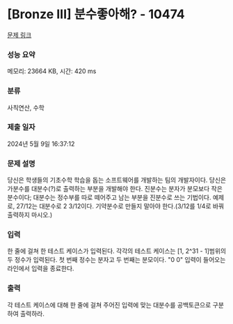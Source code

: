 # [Bronze III] 분수좋아해? - 10474 

[문제 링크](https://www.acmicpc.net/problem/10474) 

### 성능 요약

메모리: 23664 KB, 시간: 420 ms

### 분류

사칙연산, 수학

### 제출 일자

2024년 5월 9일 16:37:12

### 문제 설명

<p>당신은 학생들의 기초수학 학습을 돕는 소프트웨어를 개발하는 팀의 개발자이다. 당신은 가분수를 대분수(?)로 출력하는 부분을 개발해야 한다. 진분수는 분자가 분모보다 작은 분수이다; 대분수는 정수부를 따로 떼어주고 남는 부분을 진분수로 쓰는 기법이다. 예제로, 27/12는 대분수로 2 3/12이다. 기약분수로 만들지 말아야 한다.(3/12를 1/4로 바꿔 출력하지 마시오.)</p>

### 입력 

 <p>한 줄에 걸쳐 한 테스트 케이스가 입력된다. 각각의 테스트 케이스는 [1, 2^31 - 1]범위의 두 정수가 입력된다. 첫 번째 정수는 분자고 두 번째는 분모이다. "0 0" 입력이 들어오는 라인에서 입력을 종료한다.</p>

### 출력 

 <p>각 테스트 케이스에 대해 한 줄에 걸쳐 주어진 입력에 맞는 대분수를 공백토큰으로 구분하여 출력하라.</p>

